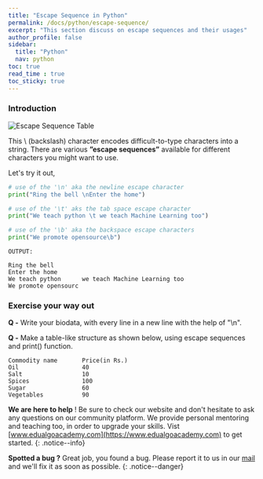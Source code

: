 ```yaml
---
title: "Escape Sequence in Python"
permalink: /docs/python/escape-sequence/
excerpt: "This section discuss on escape sequences and their usages"
author_profile: false
sidebar:
  title: "Python"
  nav: python
toc: true
read_time : true
toc_sticky: true
---
```


<script type="text/javascript" async
  src="https://cdn.mathjax.org/mathjax/latest/MathJax.js?config=TeX-MML-AM_CHTML">
</script>

### Introduction
<img src="https://i.postimg.cc/nVm8Qk3S/Capture-ldcmvif.png" alt="Escape Sequence Table" style="zoom:100%;" />

This \ (backslash) character encodes difficult-to-type characters into a string. There are various **”escape
sequences”** available for different characters you might want to use.

Let's try it out,

```python
# use of the '\n' aka the newline escape character
print("Ring the bell \nEnter the home")

# use of the '\t' aks the tab space escape character
print("We teach python \t we teach Machine Learning too")

# use of the '\b' aka the backspace escape characters
print("We promote opensource\b")
```

```
OUTPUT:

Ring the bell 
Enter the home
We teach python 	 we teach Machine Learning too
We promote opensourc
```

### Exercise your way out

**Q -** Write your biodata, with every line in a new line with the help of "\n".

**Q -** Make a table-like structure as shown below, using escape sequences and print() function.

```
Commodity name 		 Price(in Rs.)
Oil 			 	 40
Salt 			 	 10
Spices 			 	 100
Sugar 			 	 60
Vegetables 		 	 90
```


<i class="fas fa-lightbulb fa-2x"></i> **We are here to help** ! Be sure to check our website and don't hesitate to ask any questions on our community platform. We provide personal mentoring and teaching too, in order to upgrade your skills. Vist [www.edualgoacademy.com](https://www.edualgoacademy.com) to get started.
{: .notice--info}

<i class="fas fa-bug fa-2x"></i> **Spotted a bug ?** Great job, you found a bug. Please report it to us in our [mail](mailto:founder@edualgoacademy.com) and we'll fix it as soon as possible.
{: .notice--danger}